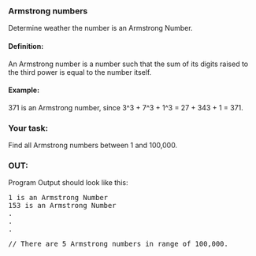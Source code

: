 ### Armstrong numbers
Determine weather the number is an Armstrong Number.
#### Definition:
An Armstrong number is a number such that the sum of its digits raised to the third power is equal to the number itself.
#### Example:
371 is an Armstrong number, since 3^3 + 7^3 + 1^3 = 27 + 343 + 1 = 371.
### Your task:
Find all Armstrong numbers between 1 and 100,000.
### OUT:
Program Output should look like this:
<pre>
1 is an Armstrong Number
153 is an Armstrong Number
.
.
.
<pre>
// There are 5 Armstrong numbers in range of 100,000.
